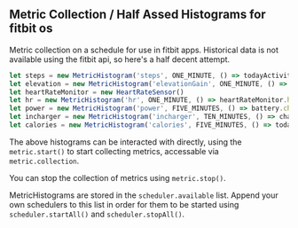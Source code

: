 Metric Collection / Half Assed Histograms for fitbit os
---

Metric collection on a schedule for use in fitbit apps. Historical data is not available using the fitbit api, so here's a half decent attempt.

```javascript
let steps = new MetricHistogram('steps', ONE_MINUTE, () => todayActivity.local.steps || 0)
let elevation = new MetricHistogram('elevationGain', ONE_MINUTE, () => today.local.elevationGain || 0)
let heartRateMonitor = new HeartRateSensor()
let hr = new MetricHistogram('hr', ONE_MINUTE, () => heartRateMonitor.heartRate || '--', () => heartRateMonitor.start(), () => heartRateMonitor.stop()) //might have to reinit?
let power = new MetricHistogram('power', FIVE_MINUTES, () => battery.chargeLevel)
let incharger = new MetricHistogram('incharger', TEN_MINUTES, () => charger.connected)
let calories = new MetricHistogram('calories', FIVE_MINUTES, () => today.local.calories)
```

The above histograms can be interacted with directly, using the `metric.start()` to start collecting metrics, accessable via `metric.collection`.

You can stop the collection of metrics using `metric.stop()`.

MetricHistograms are stored in the `scheduler.available` list. Append your own schedulers to this list in order for them to be started using `scheduler.startAll()` and `scheduler.stopAll()`.